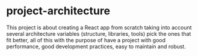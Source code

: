 # project-architecture
This project is about creating a React app from scratch taking into account several architecture variables (structure, libraries, tools) pick the ones that fit better, all of this with the purpose of have a project with good performance, good development practices, easy to maintain and robust.
